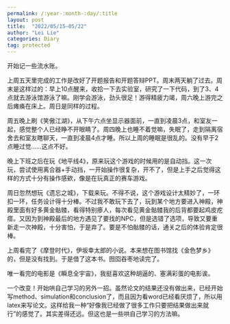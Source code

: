 ```yaml
---
permalink: /:year-:month-:day/:title
layout: post
title:  "2022/05/15—05/22"
author: "Lei Lie"
categories: Diary
tag: protected
---
```

开始记一些流水账。

上周五天里完成的工作是改好了开题报告和开题答辩PPT。周末两天躺了过去。周末是这样过的：早上10点醒来，收拾一下去实验室，研究了一下代码，到了3、4点就去游泳馆游泳了嘛。刚学会游泳，劲头很足！游得精疲力竭，周六晚上游完之后瘫痪在床上。周日是同样的过程。

周五晚上刷《笑傲江湖》，从下午六点坐显示器面前，一直到凌晨3点，和室友一起，感觉整个人已经睁不开眼睛了。周四晚上也睡不着觉嘛，失眠了，走到隔离宿舍去和室友瞎聊天，一直到凌晨4点才睡。所以上周的睡眠是很乱的。没有早于2点睡过觉……这点不好。

晚上下班之后在玩《地平线4》，原来玩这个游戏的时候用的是自动挡。这一次玩，尝试使用离合器+手动挡，一开始操作很复杂，开不了，但是上手之后觉得这样的方式十分有操作感欸，像是在玩真正的赛车游戏。

周日忽然想玩《遗忘之城》，下载来玩。不得不说，这个游戏设计太精妙了，一环扣一环，任务设计得十分棒。不过我不敢玩下去了，玩到某个地方要进入神殿，神殿里面有好多黄金骷髅，看得特别瘆人，每次看见黄金骷髅我的后背都要起鸡皮疙瘩。又因为到神殿最后的地方遇见了要找的NPC，但是选错了选项，导致又要重新走一次神殿，十分害怕，于是弃了。要是不怕骷髅的话，通关之后的体验肯定很棒。

上周看完了《摩登时代》，伊坂幸太郎的小说。本来想在图书馆找《金色梦乡》的，但是没有找到。于是借了这本书。囫囵吞枣地读完了。

唯一看完的电影是《瞬息全宇宙》，我挺喜欢这种胡逼的、塞满彩蛋的电影诶。

一个改变！开始哄自己学习的另外一招。虽然论文的结果还没有做出来，已经开始写method、simulation和conclusion了，而且因为看word已经看厌烦了，所以用latex来写论文。这样给我一种“好像我已经做了很多工作只要把结果做出来就行”的感觉了。其实差得还远。但这也是一些哄自己学习的方法嘛。